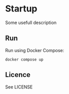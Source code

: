 # Startup
Some usefull description

## Run

Run using Docker Compose:

```
docker compose up
```

## Licence

See LICENSE
